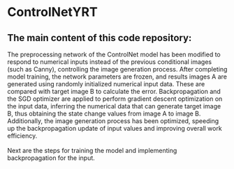 # ControlNetYRT
The main content of this code repository:
---
The preprocessing network of the ControlNet model has been modified to respond to numerical inputs instead of the previous conditional images (such as Canny), controlling the image generation process. After completing model training, the network parameters are frozen, and results images A are generated using randomly initialized numerical input data. These are compared with target image B to calculate the error. Backpropagation and the SGD optimizer are applied to perform gradient descent optimization on the input data, inferring the numerical data that can generate target image B, thus obtaining the state change values from image A to image B. Additionally, the image generation process has been optimized, speeding up the backpropagation update of input values and improving overall work efficiency.<br>
<br>
Next are the steps for training the model and implementing backpropagation for the input.
